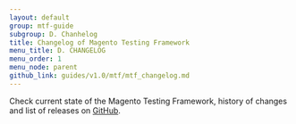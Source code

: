 ```yaml
---
layout: default
group: mtf-guide
subgroup: D. Chanhelog
title: Changelog of Magento Testing Framework
menu_title: D. CHANGELOG
menu_order: 1
menu_node: parent
github_link: guides/v1.0/mtf/mtf_changelog.md
---
```


Check current state of the Magento Testing Framework, history of changes and list of releases on [GitHub][].

[GitHub]: https://github.com/magento/mtf/blob/develop/CHANGELOG.md